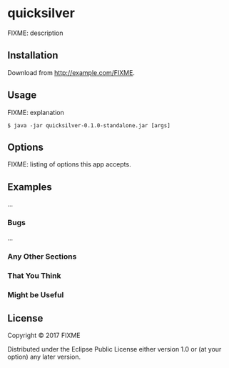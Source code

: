 # quicksilver

FIXME: description

## Installation

Download from http://example.com/FIXME.

## Usage

FIXME: explanation

    $ java -jar quicksilver-0.1.0-standalone.jar [args]

## Options

FIXME: listing of options this app accepts.

## Examples

...

### Bugs

...

### Any Other Sections
### That You Think
### Might be Useful

## License

Copyright © 2017 FIXME

Distributed under the Eclipse Public License either version 1.0 or (at
your option) any later version.
